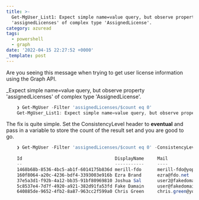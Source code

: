```yaml
---
title: >-
  Get-MgUser_List1: Expect simple name=value query, but observe property
  'assignedLicenses' of complex type 'AssignedLicense'.
category: azuread
tags:
  - powershell
  - graph
date: '2022-04-15 22:27:52 +0000'
_template: post
---
```


Are you seeing this message when trying to get user license information using the Graph API. 

_Expect simple name=value query, but observe property 'assignedLicenses' of complex type 'AssignedLicense'.

```powershell
    ❯ Get-MgUser -Filter 'assignedLicenses/$count eq 0'
    Get-MgUser_List1: Expect simple name=value query, but observe property 'assignedLicenses' of complex type 'AssignedLicense'.
```

The fix is quite simple. Set the ConsistencyLevel header to **eventual** and pass in a variable to store the count of the result set and you are good to go.

```powershell
    ❯ Get-MgUser -Filter 'assignedLicenses/$count eq 0' -ConsistencyLevel eventual -CountVariable licensedUserCount -All
    
    Id                                   DisplayName     Mail                           UserPrincipalName
    --                                   -----------     ----                           -----------------
    1468b68b-8536-4bc5-ab1f-6014175b836d merill-fdo      merill-fdo@yopmail.net         merill-fdo_yopmail.net#E…
    160f8064-a20c-4236-bdf4-3393003e916b Ezra Brand      ezra@fdo.net                   ezra_fdo.net#EXT#@pora.n…
    37e5a3d1-f92b-4a12-bb35-91bf80969810 Joshua Sal      user2@fakedomain.com           user2_fakedomain.com#EXT…
    5c8537e4-7d7f-4920-a921-382d91fa53fd Fake Damain     user@fakedomain.com            user_fakedomain.com#EXT#…
    640885de-9652-4fb2-8a87-963cc2f599a0 Chris Green     chris.green@yopmail.net        chris.green_yopmail.net#…
```
